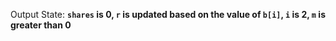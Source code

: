 Output State: **`shares` is 0, `r` is updated based on the value of `b[i]`, `i` is 2, `m` is greater than 0**